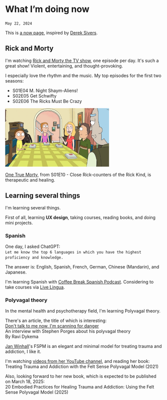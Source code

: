 # What I’m doing now
`May 22, 2024`

This is [a now page](https://nownownow.com/about), inspired by [Derek Sivers](https://sive.rs/now).

## Rick and Morty
I'm watching [Rick and Morty the TV show](https://www.youtube.com/watch?v=O9B1oIev_iI), one episode per day. It's such a great show! Violent, entertaining, and thought-provoking.

I especially love the rhythm and the music. My top episodes for the first two seasons:
- S01E04 M. Night Shaym-Aliens!
- S02E05 Get Schwifty
- S02E06 The Ricks Must Be Crazy

<img title="Rick and Morty, A Screenshot" src="/assets/images/Rick and Morty, A Screenshot.jpg" width="66%">

[One True Morty](/o/s.htm?p=morty), from S01E10 - Close Rick-counters of the Rick Kind, is therapeutic and healing. 

## Learning several things
I'm learning several things. 

First of all, learning **UX design**, taking courses, reading books, and doing mini projects.

### Spanish
One day, I asked ChatGPT:<br>
`Let me know the top 6 languages in which you have the highest proficiency and knowledge.`

The answer is: English, Spanish, French, German, Chinese (Mandarin), and Japanese.

I'm learning Spanish with [Coffee Break Spanish Podcast](https://coffeebreaklanguages.com/coffeebreakspanish/). Considering to take courses via [Live Lingua](https://livelingua.com/).

### Polyvagal theory
In the mental health and psychotherapy field, I'm learning Polyvagal theory.

There's an article, the title of which is interesting:<br>
[Don't talk to me now, I'm scanning for danger](https://static1.squarespace.com/static/597c98325016e1ac9a77e8ec/t/5fdb8ec77a6fba590f69948d/1621527113005/Stephen+Porges+interview_Don%27t+talk+to+me+now+I%27m+scanning+for+danger+copy.pdf)<br>
An interview with Stephen Porges about his polyvagal theory<br>
By Ravi Dykema

[Jan Winhall](https://janwinhall.com/)'s FSPM is an elegant and minimal model for treating trauma and addiction, I like it.

I'm watching [videos from her YouTube channel](https://youtube.com/@JanWinhall/videos), and reading her book:<br>
Treating Trauma and Addiction with the Felt Sense Polyvagal Model (2021)

Also, looking forward to her new book, which is expected to be published on March 18, 2025:<br>
20 Embodied Practices for Healing Trauma and Addiction: Using the Felt Sense Polyvagal Model (2025)
